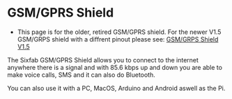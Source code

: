 <!--
---
name: GSM/GPRS Shield [ Retired Version]
class: board
type: com
formfactor: pHAT
manufacturer: Sixfab
description: Connect from anywhere to the internet on a Raspberry Pi
url: http://sixfab.com/product/gsmgprs-shield/
buy: http://sixfab.com/product/gsmgprs-shield/
image: 'sixfab-gsmgprs-shield.png'
pincount: 40
eeprom: no
power:
  '2':
  '17':
ground:
  '6':
  '9':
  '14':
  '20':
  '25':
  '30':
  '34':
  '39':
pin:
  '7':
    name: 1Wire
  '8':
    mode: uart
  '10':
    mode: uart
  '16':
    name: M66 CTS
    mode: output
  '22':
    name: PWR Key
    mode: output
  
-->
# GSM/GPRS Shield

* This page is for the older, retired GSM/GPRS shield. For the newer V1.5 GSM/GRPS shield with a diffrent pinout please see: [GSM/GRPS Shield V1.5](/pinout/gsmgprs_shield)

The Sixfab GSM/GPRS Shield allows you to connect to the internet anywhere there is a signal and with 85.6 kbps up and down 
you are able to make voice calls, SMS and it can also do Bluetooth.
 
You can also use it with a PC, MacOS, Arduino and Android aswell as the Pi.

